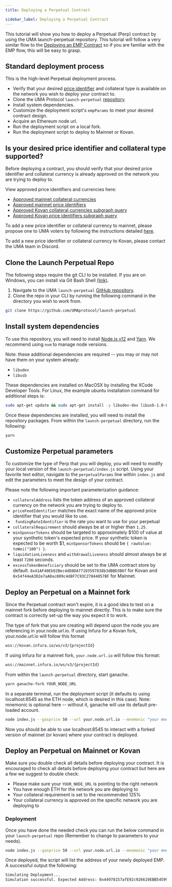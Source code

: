 ```yaml
---
title: Deploying a Perpetual Contract

sidebar_label: Deploying a Perpetual Contract
---
```


This tutorial will show you how to deploy a Perpetual (Perp) contract by using the UMA launch-perpetual repository. This tutorial will follow a very similar flow to the [Deploying an EMP Contract](developers/emp-deployment.md) so if you are familiar with the EMP flow, this will be easy to grasp.

## Standard deployment process

This is the high-level Perpetual deployment process.

- Verify that your desired [price identifier](/uma-tokenholders/approved-price-identifiers) and collateral type is available on the network you wish to deploy your contract to.
- Clone the UMA Protocol `launch-perpetual` [repository](https://github.com/UMAprotocol/launch-perpetual).
- Install system dependencies.
- Customize the deployment script's `empParams` to meet your desired contract design.
- Acquire an Ethereum node url.
- Run the deployment script on a local fork.
- Run the deployment script to deploy to Mainnet or Kovan.

## Is your desired price identifier and collateral type supported?
Before deploying a contract, you should verify that your desired price identifier and collateral currency is already approved on the network you are trying to deploy to.

View approved price identifiers and currencies here:
- [Approved mainnet collateral currencies](/uma-tokenholders/approved-collateral-currencies)
- [Approved mainnet price identifiers](/uma-tokenholders/approved-price-identifiers)
- [Approved Kovan collateral currencies subgraph query](https://thegraph.com/explorer/subgraph/umaprotocol/uma-kovan?query=Whitelisted%20Collateral%20Currencies)
- [Approved Kovan price identifiers subgraph query](https://thegraph.com/explorer/subgraph/umaprotocol/uma-kovan?query=Pricefeed%20Identifiers)

To add a new price identifier or collateral currency to mainnet, please propose one to UMA voters by following the instructions detailed [here](/uma-tokenholders/adding-price-id).

To add a new price identifier or collateral currency to Kovan, please contact the UMA team in Discord.

## Clone the Launch Perpetual Repo

The following steps require the git CLI to be installed. If you are on Windows, you can install via Git Bash Shell [(link)](https://gitforwindows.org/).

1. Navigate to the UMA `launch-perpetual` [GitHub repository](https://github.com/UMAprotocol/launch-perpetual).
2. Clone the repo in your CLI by running the following command in the directory you wish to work from.

```bash
git clone https://github.com/UMAprotocol/launch-perpetual
```

## Install system dependencies

To use this repository, you will need to install [Node.js v12](https://nodejs.org/en/) and [Yarn](https://yarnpkg.com/). We recommend using `nvm` to manage node versions.

Note: these additional dependencies are required -- you may or may not have them on your system already:
- `libudev`
- `libusb`

These dependencies are installed on MacOSX by installing the XCode Developer Tools. For Linux, the example ubuntu installation command for additional steps is:

```bash
sudo apt-get update && sudo apt-get install -y libudev-dev libusb-1.0-0-dev
```

Once these dependencies are installed, you will need to install the repository packages. From within the `launch-perpetual` directory, run the following:

```bash
yarn
```
## Customize Perpetual parameters

To customize the type of Perp that you will deploy, you will need to modify your local version of the `launch-perpetual/index.js` script. Using your favorite text editor, navigate to the `perpetualParams` line within `index.js` and edit the parameters to meet the design of your contract. 

Please note the following important parameterization guidance:

- `collateralAddress` lists the token address of an approved collateral currency on the network you are trying to deploy to.
- `priceFeedIdentifier` matches the exact name of the approved price identifier that you would like to use.
- ` fundingRateIdentifier` is the rate you want to use for your perpetual
- `collateralRequirement` should always be at or higher than `1.25`.
- `minSponsorTokens` should be targeted to approximately $100 of value at your synthetic token's expected price. If your synthetic token is expected to be worth $1, `minSponsorTokens` should be `{ rawValue: toWei("100") }`.
- `liquidationLiveness` and `withdrawalLiveness` should almost always be at least `7200` seconds.
- `excessTokenBeneficiary` should be set to the UMA contract store by default. `0x41AF40Eb92Bec4dD8DA77103597838b3dBBD3B6f` for Kovan and `0x54f44eA3D2e7aA0ac089c4d8F7C93C27844057BF` for Mainnet.

## Deploy an Perpetual on a Mainnet fork

Since the Perpetual contract won't expire, it is a good idea to test on a mainnet fork before deploying to mainnet directly. This is to make sure the contract is correctly set-up the way you expect it to work.

The type of fork that you are creating will depend upon the node you are referencing in your.node.url.io. If using Infura for a Kovan fork, your.node.url.io will follow this format

```bash
wss://kovan.infura.io/ws/v3/{projectId}
```

If using Infura for a mainnet fork, `your.node.url.io` will follow this format:

```bash
wss://mainnet.infura.io/ws/v3/{projectId}
```

From within the `launch-perpetual` directory, start ganache.

```bash
yarn ganache-fork YOUR_NODE_URL
```

In a separate terminal, run the deployment script (it defaults to using localhost:8545 as the ETH node, which is desired in this case). Note: mnemonic is optional here -- without it, ganache will use its default pre-loaded account.

```bash
node index.js --gasprice 50 --url your.node.url.io --mnemonic "your mnemonic (12 word seed phrase)" --priceFeedIdentifier ETHUSD --fundingRateIdentifier "ETH/BTC" --collateralAddress "0xaddress" --syntheticName "Synthetic ETH" --syntheticSymbol uETH --minSponsorTokens .01
```

Now you should be able to use localhost:8545 to interact with a forked version of mainnet (or kovan) where your contract is deployed.

## Deploy an Perpetual on Mainnet or Kovan

Make sure you double check all details before deploying your contract. It is encouraged to check all details before deploying your contract but here are a few we suggest to double check: 
- Please make sure your `YOUR_NODE_URL` is pointing to the right network
- You have enough ETH for the network you are deploying to
- Your collateral requirement is set to the recommended 125% 
- Your collateral currency is approved on the specific network you are deploying to

### Deployment 

Once you have done the needed check you can run the below command in your `launch-perpetual` repo (Remember to change to parameters to your needs).
```bash
node index.js --gasprice 50 --url your.node.url.io --mnemonic "your mnemonic (12 word seed phrase)" --priceFeedIdentifier ETHUSD --fundingRateIdentifier "ETH/BTC" --collateralAddress "0xaddress" --syntheticName "Synthetic ETH" --syntheticSymbol uETH --minSponsorTokens .01
```
Once deployed, the script will list the address of your newly deployed EMP. A successful output the following: 
```bash
Simulating Deployment...
Simulation successful. Expected Address: 0x44978157afE92c926619EBB54599bbc483eBe871
```